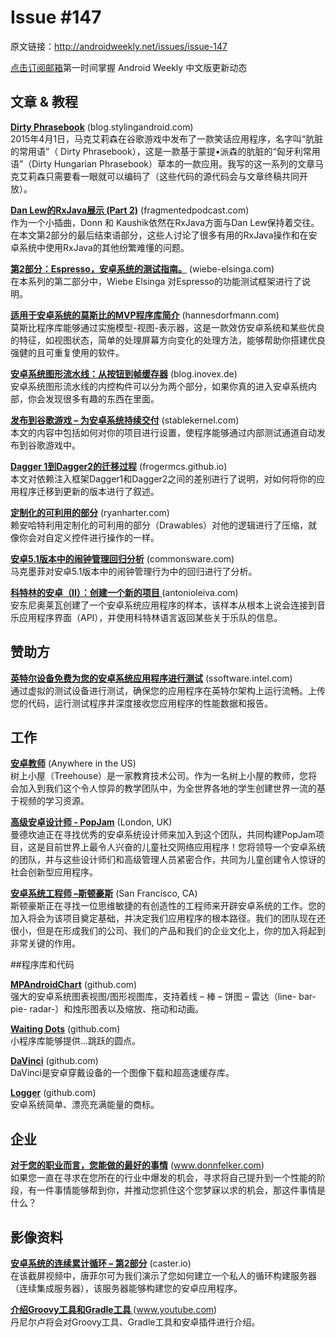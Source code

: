 # Issue #147

>
原文链接：<http://androidweekly.net/issues/issue-147>

[点击订阅邮箱](http://tinyletter.com/androidweeklycn)第一时间掌握 Android Weekly 中文版更新动态

## 文章 & 教程

**[Dirty Phrasebook](https://blog.stylingandroid.com/dirty-phrasebook-part-1/)** (blog.stylingandroid.com)  
2015年4月1日，马克艾莉森在谷歌游戏中发布了一款笑话应用程序，名字叫“肮脏的常用语”（ Dirty Phrasebook），这是一款基于蒙提•派森的肮脏的“匈牙利常用语”（Dirty Hungarian Phrasebook）草本的一款应用。我写的这一系列的文章马克艾莉森只需要看一眼就可以编码了（这些代码的源代码会与文章终稿共同开放）。

**[Dan Lew的RxJava展示 (Part 2)](http://fragmentedpodcast.com/episodes/4/)** (fragmentedpodcast.com)   
作为一个小插曲，Donn 和 Kaushik依然在RxJava方面与Dan Lew保持着交往。在本文第2部分的最后结束语部分，这些人讨论了很多有用的RxJava操作和在安卓系统中使用RxJava的其他纷繁难懂的问题。

**[第2部分：Espresso，安卓系统的测试指南。](http://wiebe-elsinga.com/blog/the-hitchhikers-guide-to-android-testing-part-2-espresso/)** (wiebe-elsinga.com)   
在本系列的第二部分中，Wiebe Elsinga 对Espresso的功能测试框架进行了说明。


**[适用于安卓系统的莫斯比的MVP程序库简介](http://hannesdorfmann.com/android/mosby/)** (hannesdorfmann.com)   
莫斯比程序库能够通过实施模型-视图-表示器，这是一款效仿安卓系统和某些优良的特征，如视图状态，简单的处理屏幕方向变化的处理方法，能够帮助你搭建优良强健的且可重复使用的软件。
  
**[安卓系统图形流水线：从按钮到帧缓存器](https://blog.inovex.de/android-graphics-pipeline-from-button-to-framebuffer-part-2/)** (blog.inovex.de)   
安卓系统图形流水线的内控构件可以分为两个部分，如果你真的进入安卓系统内部，你会发现很多有趣的东西在里面。

**[发布到谷歌游戏 – 为安卓系统持续交付](http://stablekernel.com/blog/deploying-google-play-continuous-delivery-android-part-4/)** (stablekernel.com)   
本文的内容中包括如何对你的项目进行设置，使程序能够通过内部测试通道自动发布到谷歌游戏中。

**[Dagger 1到Dagger2的迁移过程](http://frogermcs.github.io/dagger-1-to-2-migration/)** (frogermcs.github.io)   
本文对依赖注入框架Dagger1和Dagger2之间的差别进行了说明，对如何将你的应用程序迁移到更新的版本进行了叙述。
 
**[定制化的可利用的部分](http://ryanharter.com/blog/2015/04/03/custom-drawables/)** (ryanharter.com)   
赖安哈特利用定制化的可利用的部分（Drawables）对他的逻辑进行了压缩，就像你会对自定义控件进行操作的一样。
 
**[安卓5.1版本中的闹钟管理回归分析](http://commonsware.com/blog/2015/03/23/alarmmanager-regression-android-5p1.html)** (commonsware.com)   
马克墨菲对安卓5.1版本中的闹钟管理行为中的回归进行了分析。
 
**[科特林的安卓（II）：创建一个新的项目 ](http://antonioleiva.com/kotlin-android-create-project/)** (antonioleiva.com)   
安东尼奥莱瓦创建了一个安卓系统应用程序的样本，该样本从根本上说会连接到音乐应用程序界面（API），并使用科特林语言返回某些关于乐队的信息。

## 赞助方

**[英特尔设备免费为您的安卓系统应用程序进行测试](https://software.intel.com/en-us/android/app-testing?utm_source=Android+Weekly&utm_medium=Banner+Ad&utm_campaign=Android+ASMO+Q2-15+Android+Weekly&utm_content=General+Developers+sponsored+post)** (ssoftware.intel.com)    
通过虚拟的测试设备进行测试，确保您的应用程序在英特尔架构上运行流畅。上传您的代码，运行测试程序并深度接收您应用程序的性能数据和报告。



## 工作

**[安卓教师](https://teamtreehouse.com/jobs/at-treehouse-ebed6e78-fc74-40f2-aad2-aee0fb682613)** (Anywhere in the US)   
树上小屋（Treehouse）是一家教育技术公司。作为一名树上小屋的教师，您将会加入到我们这个令人惊异的教学团队中，为全世界各地的学生创建世界一流的基于视频的学习资源。
 
**[高级安卓设计师 - PopJam](http://mindcandy.com/careers/open-roles?nl=1&jvi=obFI0fwi,Job&jvs=Android_Weekly)** (London, UK)   
曼德坎迪正在寻找优秀的安卓系统设计师来加入到这个团队，共同构建PopJam项目，这是目前世界上最令人兴奋的儿童社交网络应用程序！您将领导一个安卓系统的团队，并与这些设计师们和高级管理人员紧密合作，共同为儿童创建令人惊讶的社会创新型应用程序。 

**[安卓系统工程师 –斯顿豪斯](https://www.storehouse.co/jobs/android-developer)** (San Francisco, CA)   
斯顿豪斯正在寻找一位思维敏捷的有创造性的工程师来开辟安卓系统的工作。您的加入将会为该项目奠定基础，并决定我们应用程序的根本路径。我们的团队现在还很小，但是在形成我们的公司、我们的产品和我们的企业文化上，你的加入将起到非常关键的作用。

##程序库和代码

**[MPAndroidChart](https://github.com/PhilJay/MPAndroidChart)** (github.com)   
强大的安卓系统图表视图/图形视图库，支持着线 – 棒 – 饼图 – 雷达（line- bar- pie- radar-）和烛形图表以及缩放、拖动和动画。

**[Waiting Dots](https://github.com/tajchert/WaitingDots)** (github.com)   
小程序库能够提供...跳跃的圆点。

**[DaVinci](https://github.com/florent37/DaVinci)** (github.com)   
DaVinci是安卓穿戴设备的一个图像下载和超高速缓存库。

**[Logger](https://github.com/PhilJay/MPAndroidChart)** (github.com)   
安卓系统简单、漂亮充满能量的商标。


## 企业  

**[对于您的职业而言，您能做的最好的事情](http://www.donnfelker.com/the-single-best-thing-you-can-do-for-your-career/)** (www.donnfelker.com)    
如果您一直在寻求在您所在的行业中爆发的机会，寻求将自己提升到一个性能的阶段，有一件事情能够帮到你，并推动您抓住这个您梦寐以求的机会，那这件事情是什么？

## 影像资料

**[安卓系统的连续累计循环 – 第2部分](https://caster.io/android/episode-2-android-continuous-integration-with-circleci/)** (caster.io)    
在该截屏视频中，唐菲尔可为我们演示了您如何建立一个私人的循环构建服务器（连续集成服务器），该服务器能够构建您的安卓应用程序。

**[介绍Groovy工具和Gradle工具 ](https://www.youtube.com/watch?v=fHhf1xG0pIA)** (www.youtube.com)    
丹尼尔卢将会对Groovy工具、Gradle工具和安卓插件进行介绍。

